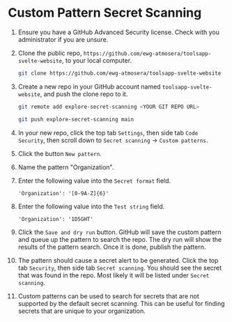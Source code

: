 # Custom Pattern Secret Scanning

1. Ensure you have a GitHub Advanced Security license. Check with you administrator if you are unsure.

1. Clone the public repo, `https://github.com/ewg-atmosera/toolsapp-svelte-website`, to your local computer.

    ```sh
    git clone https://github.com/ewg-atmosera/toolsapp-svelte-website
    ```

1. Create a new repo in your GitHub account named `toolsapp-svelte-website`, and push the clone repo to it.

    ```sh
    git remote add explore-secret-scanning <YOUR GIT REPO URL>
    ```

    ```sh
    git push explore-secret-scanning main
    ```

1. In your new repo, click the top tab `Settings`, then side tab `Code Security`, then scroll down to `Secret scanning` -> `Custom patterns`.

1. Click the button `New pattern`.

1. Name the pattern "Organization".

1. Enter the following value into the `Secret format` field.

    ```text
    'Organization': '[0-9A-Z]{6}'
    ```

1. Enter the following value into the `Test string` field.

    ```text
    'Organization': '1D5GHT'
    ```

1. Click the `Save and dry run` button. GitHub will save the custom pattern and queue up the pattern to search the repo. The dry run will show the results of the pattern search. Once it is done, publish the pattern.

1. The pattern should cause a secret alert to be generated. Click the top tab `Security`, then side tab `Secret scanning`. You should see the secret that was found in the repo. Most likely it will be listed under `Secret scanning`.

1. Custom patterns can be used to search for secrets that are not supported by the default secret scanning. This can be useful for finding secrets that are unique to your organization.
